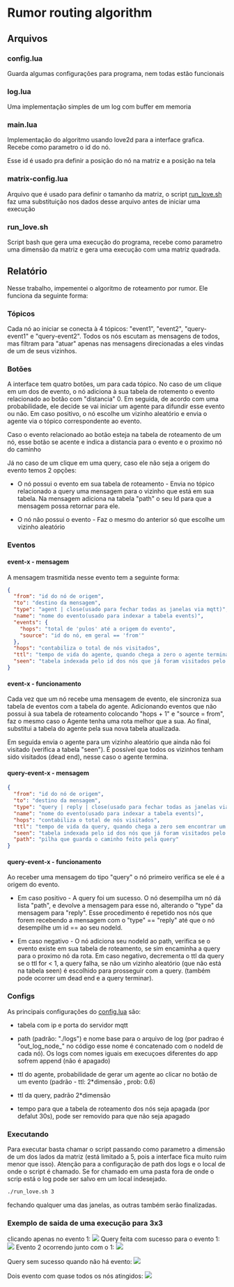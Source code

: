 # Rumor routing algorithm

## Arquivos

### config.lua

Guarda algumas configurações para programa, nem todas estão funcionais

### log.lua

Uma implementação simples de um log com buffer em memoria

### main.lua

Implementação do algoritmo usando love2d para a interface grafica. Recebe como parametro o id do nó.

Esse id é usado pra definir a posição do nó na matriz e a posição na tela

### matrix-config.lua

Arquivo que é usado para definir o tamanho da matriz, o script [run_love.sh](./run_love.sh) faz uma 
substituição nos dados desse arquivo antes de iniciar uma execução

### run_love.sh

Script bash que gera uma execução do programa, recebe como parametro uma dimensão da matriz e gera uma execução
com uma matriz quadrada.

## Relatório

Nesse trabalho, impementei o algoritmo de roteamento por rumor. Ele funciona da seguinte forma:

### Tópicos

Cada nó ao iniciar se conecta à 4 tópicos: "event1", "event2", "query-event1" e "query-event2". Todos os nós escutam
as mensagens de todos, mas filtram para "atuar" apenas nas mensagens direcionadas a eles vindas de um de seus vizinhos.

### Botões

A interface tem quatro botões, um para cada tópico. No caso de um clique em um dos de evento, o nó adiciona à sua tabela
de rotemento o evento relacionado ao botão com "distancia" 0. Em seguida, de acordo com uma probabilidade, ele decide se
vai iniciar um agente para difundir esse evento ou não. Em caso positivo, o nó escolhe um vizinho aleatório e envia o agente via o tópico correspondente ao evento.

Caso o evento relacionado ao botão esteja na tabela de roteamento de um nó, esse botão se acente e indica a distancia para o evento e o proximo nó do caminho

Já no caso de um clique em uma query, caso ele não seja a origem do evento temos 2 opções:

* O nó possui o evento em sua tabela de roteamento - Envia no tópico relacionado a query uma mensagem para o vizinho que está em sua tabela. Na mensagem adiciona na tabela "path" o seu Id para que a mensagem possa retornar para ele.

* O nó não possui o evento - Faz o mesmo do anterior só que escolhe um vizinho aleatório

### Eventos

#### event-x - mensagem

A mensagem trasmitida nesse evento tem a seguinte forma:

```json
{
  "from": "id do nó de origem",
  "to": "destino da mensagem",
  "type": "agent | close(usado para fechar todas as janelas via mqtt)",
  "name": "nome do evento(usado para indexar a tabela events)",
  "events": {
    "hops": "total de 'pulos' até a origem do evento",
    "source": "id do nó, em geral == 'from'"
  },
  "hops": "contabiliza o total de nós visitados",
  "ttl": "tempo de vida do agente, quando chega a zero o agente termina",
  "seen": "tabela indexada pelo id dos nós que já foram visitados pelo agente"
}
```

#### event-x - funcionamento

Cada vez que um nó recebe uma mensagem de evento, ele sincroniza sua tabela de eventos com a tabela do agente. Adicionando eventos que não possui à sua tabela de roteamento colocando "hops + 1" e "source  = from", faz o mesmo caso o Agente tenha uma rota melhor que a sua. Ao final, substitui a tabela do agente pela sua nova tabela atualizada.

Em seguida envia o agente para um vizinho aleatório que ainda não foi visitado (verifica a tabela "seen"). É possível que todos os vizinhos tenham sido visitados (dead end), nesse caso o agente termina.

#### query-event-x - mensagem

```json
{
  "from": "id do nó de origem",
  "to": "destino da mensagem",
  "type": "query | reply | close(usado para fechar todas as janelas via mqtt)",
  "name": "nome do evento(usado para indexar a tabela events)",
  "hops": "contabiliza o total de nós visitados",
  "ttl": "tempo de vida da query, quando chega a zero sem encontrar um nó com rota para o evento ela falha",
  "seen": "tabela indexada pelo id dos nós que já foram visitados pelo agente",
  "path": "pilha que guarda o caminho feito pela query"
}
```

#### query-event-x - funcionamento

Ao receber uma mensagem do tipo "query" o nó primeiro verifica se ele é a origem do evento.

* Em caso positivo - A query foi um sucesso. O nó desempilha um nó dá lista "path", e devolve a mensagem para esse nó, alterando o "type" da mensagem para "reply". Esse procedimento é repetido nos nós que forem recebendo a mensagem com o "type" == "reply" até que o nó desempilhe um id == ao seu nodeId.

* Em caso negativo - O nó adiciona seu nodeId ao path, verifica se o evento existe em sua tabela de roteamento, se sim encaminha a query para o proximo nó da rota. Em caso negativo, decrementa o ttl da query se o ttl for < 1, a query falha, se não um vizinho aleatório (que não está na tabela seen) é escolhido para prosseguir com a query. (também pode ocorrer um dead end e a query terminar).

### Configs

As principais configurações do [config.lua](./config.lua) são:

* tabela com ip e porta do servidor mqtt

* path (padrão: "./logs") e nome base para o arquivo de log (por padrao é "out_log_node_" no código esse nome é concatenado com o nodeId de cada nó). Os logs com nomes iguais em execuçoes diferentes do app sofrem append (não é apagado)

* ttl do agente, probabilidade de gerar um agente ao clicar no botão de um evento (padrão - ttl: 2*dimensão , prob: 0.6)

* ttl da query, padrão 2*dimensão

* tempo para que a tabela de roteamento dos nós seja apagada (por defalut 30s), pode ser removido para que não seja apagado

### Executando

Para executar basta chamar o script passando como parametro a dimensão de um dos lados da matriz (está limitado a 5, pois a interface fica muito ruim menor que isso). Atenção para a configuração de path dos logs e o local de onde o script é chamado. Se for chamado em uma pasta fora de onde o scrip está o log pode ser salvo em um local indesejado.

```bash
./run_love.sh 3
```

fechando qualquer uma das janelas, as outras também serão finalizadas.

### Exemplo de saida de uma execução para 3x3

clicando apenas no evento 1:
<img src="./imgs/event1.png">
Query feita com sucesso para o evento 1:
<img src="./imgs/query-success-only-one-with-event.png">
Evento 2 ocorrendo junto com o 1:
<img src="./imgs/event-1-plus-2.png">

Query sem sucesso quando não há evento:
<img src="./imgs/query-failed-no-event.png">

Dois evento com quase todos os nós atingidos:
<img src="./imgs/two-events-almost-complete.png">

